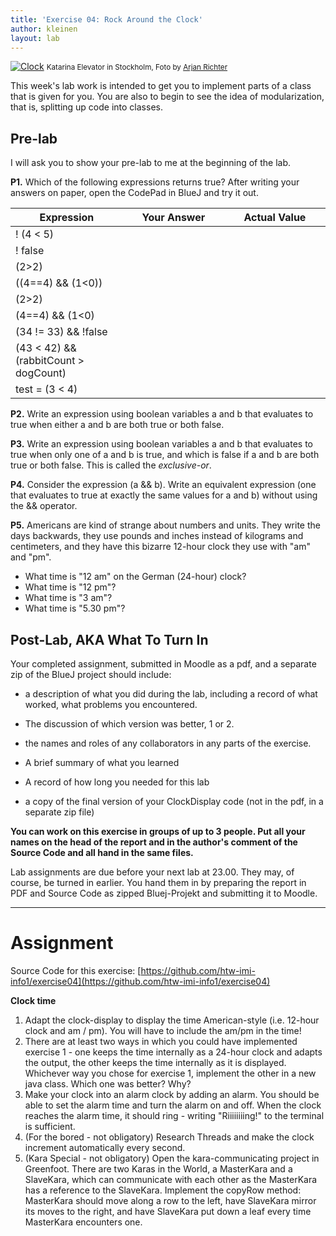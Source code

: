 ```yaml
---
title: 'Exercise 04: Rock Around the Clock'
author: kleinen
layout: lab
---
```


[![Clock](../../images/clock-stockholm-6085686394-320.jpg)](http://www.flickr.com/photos/arjanrichter/6085686394)
<small class = "float-right">Katarina Elevator in Stockholm, Foto by [Arjan Richter](http://www.flickr.com/photos/arjanrichter/6085686394)</small>

This week's lab work is intended to get you to implement parts of a class that is given for you. You are also to begin to see the idea of modularization, that is, splitting up code into classes.

## Pre-lab

<span class = "attention">
I will ask you to show your pre-lab to me at the beginning of the lab.
</span>

**P1.** Which of the following expressions returns true? After writing your answers on paper, open the CodePad in BlueJ and try it out.

| Expression | Your Answer | Actual Value |
| --- |--- |--- |
| ! (4 < 5) | &nbsp;&nbsp;&nbsp;&nbsp;&nbsp;&nbsp;&nbsp;&nbsp;&nbsp;&nbsp;&nbsp;&nbsp;&nbsp;&nbsp;&nbsp;&nbsp;&nbsp;&nbsp;&nbsp;&nbsp;&nbsp;&nbsp;&nbsp;&nbsp;&nbsp;&nbsp;&nbsp;&nbsp;&nbsp;&nbsp;&nbsp;&nbsp;&nbsp;&nbsp; | &nbsp;&nbsp;&nbsp;&nbsp;&nbsp;&nbsp;&nbsp;&nbsp;&nbsp;&nbsp;&nbsp;&nbsp;&nbsp;&nbsp;&nbsp;&nbsp;&nbsp;&nbsp;&nbsp;&nbsp;&nbsp;&nbsp;&nbsp;&nbsp;&nbsp;&nbsp;&nbsp;&nbsp;&nbsp;&nbsp;&nbsp;&nbsp;&nbsp;&nbsp; |
| ! false |
| (2>2) |
| ((4==4) && (1<0)) |
| (2>2) |
| (4==4) && (1<0) |
| (34 != 33) && !false |
| (43 < 42) && (rabbitCount > dogCount) |
| test = (3 < 4) |

**P2.** Write an expression using boolean variables a and b that evaluates to true when either a and b are both true or both false.

**P3.** Write an expression using boolean variables a and b that evaluates to true when only one of a and b is true, and which is false if a and b are both true or both false. This is called the _exclusive-or_.

**P4.** Consider the expression (a && b). Write an equivalent expression (one that evaluates to true at exactly the same values for a and b) without using the && operator.

**P5.** Americans are kind of strange about numbers and units. They write the days backwards, they use pounds and inches instead of kilograms and centimeters, and they have this bizarre 12-hour clock they use with "am" and "pm".

* What time is "12 am" on the German (24-hour) clock?
* What time is "12 pm"?
* What time is "3 am"?
* What time is "5.30 pm"?


## Post-Lab, AKA What To Turn In

Your completed assignment, submitted in Moodle as a pdf, and a separate zip of the BlueJ project should include:

- a description of what you did during the lab, including a record of what worked, what problems you encountered.

- The discussion of which version was better, 1 or 2.

- the names and roles of any collaborators in any parts of the exercise.

- A brief summary of what you learned

- A record of how long you needed for this lab

- a copy of the final version of your ClockDisplay code (not in the pdf, in a separate zip file)

**You can work on this exercise in groups of up to 3 people. Put all your names on the head of the report and in the author's comment of the Source Code and all hand in the same files.**

Lab assignments are due before your next lab at 23.00. They may, of course, be turned in earlier. You hand them in by preparing the report in PDF and Source Code as zipped Bluej-Projekt and submitting it to Moodle.
* * *

# Assignment
Source Code for this exercise:  [https://github.com/htw-imi-info1/exercise04](https://github.com/htw-imi-info1/exercise04)

**Clock time**

1. Adapt the clock-display to display the time American-style (i.e. 12-hour clock and am / pm). You will have to include the am/pm in the time!
2. There are at least two ways in which you could have implemented exercise 1 - one keeps the time internally as a 24-hour clock and adapts the output, the other keeps the time internally as it is displayed. Whichever way you chose for exercise 1, implement the other in a new java class. Which one was better? Why?
3. Make your clock into an alarm clock by adding an alarm. You should be able to set the alarm time and turn the alarm on and off. When the clock reaches the alarm time, it should ring - writing "Riiiiiiiing!" to the terminal is sufficient.
4. (For the bored - not obligatory) Research Threads and make the clock increment automatically every second.
5. (Kara Special - not obligatory) Open the kara-communicating project in Greenfoot. There are two Karas in the World, a MasterKara and a SlaveKara, which can communicate with each other as the MasterKara has a reference to the SlaveKara. Implement the copyRow method: MasterKara should move along a row to the left, have SlaveKara mirror its moves to the right, and have SlaveKara put down a leaf every time MasterKara encounters one.

